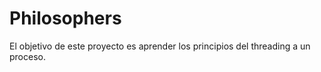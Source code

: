 # Philosophers

El objetivo de este proyecto es aprender los principios del threading a un proceso.
